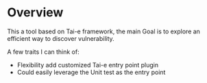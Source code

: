 # Overview

This a tool based on Tai-e framework, the main Goal is to explore an efficient way to discover vulnerability.

A few traits I can think of:

* Flexibility add customized Tai-e entry point plugin
* Could easily leverage the Unit test as the entry point